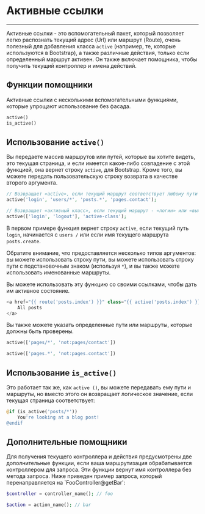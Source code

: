 # Активные ссылки
----------

Активные ссылки - это вспомогательный пакет, который позволяет легко распознать 
текущий адрес (Url) или маршрут (Route), очень полезный для добавления класса 
`active` (например, те, которые используются в Bootstrap), а также
различные действия, только если определенный маршрут активен.
Он также включает помощника, чтобы получить текущий контроллер и имена действий.

## Функции помощники

Активные ссылки с несколькими вспомогательными функциями, которые упрощают использование без фасада.
```php
active()
is_active()
```

## Использование `active()`

Вы передаете массив маршрутов или путей, которые вы хотите видеть, это текущая страница, и если имеется какое-либо совпадение с этой функцией, она вернет строку `active`, для Bootstrap. Кроме того, вы можете передать пользовательскую строку возврата в качестве второго аргумента.

```php
// Возвращает «active», если текущий маршрут соответствует любому пути или имени маршрута.
active('login', 'users/*', 'posts.*', 'pages.contact'); 

// Возвращает «активный класс», если текущий маршрут - «логин» или «выход из системы».
active(['login', 'logout'], 'active-class'); 
```

В первом примере функция вернет строку `active`, если текущий путь` login`, начинается с `users /` или если имя текущего маршрута `posts.create`.

Обратите внимание, что предоставляется несколько типов аргументов: вы можете использовать строку пути, вы можете использовать строку пути с подстановочным знаком (используя `*`), и вы также можете использовать именованные маршруты.

Вы можете использовать эту функцию со своими ссылками, чтобы дать им активное состояние.

```php
<a href="{{ route('posts.index') }}" class="{{ active('posts.index') }}">
    All posts
</a>
```

Вы также можете указать определенные пути или маршруты, которые должны быть проверены.
```php
active(['pages/*', 'not:pages/contact'])

active(['pages.*', 'not:pages.contact'])
```

## Использование `is_active()`

Это работает так же, как `active ()`, вы можете передавать ему пути и маршруты, но вместо этого он возвращает логическое значение, если текущая страница соответствует:

```php
@if (is_active('posts/*'))
    You're looking at a blog post!
@endif
```

## Дополнительные помощники

Для получения текущего контроллера и действия предусмотрены две дополнительные функции, если ваша маршрутизация обрабатывается контроллером для запроса. 
Эти функции вернут имя контроллера без метода запроса. 
Ниже приведен пример запроса, который перенаправляется на `FooController@getBar':
```php
$controller = controller_name(); // foo

$action = action_name(); // bar
```
